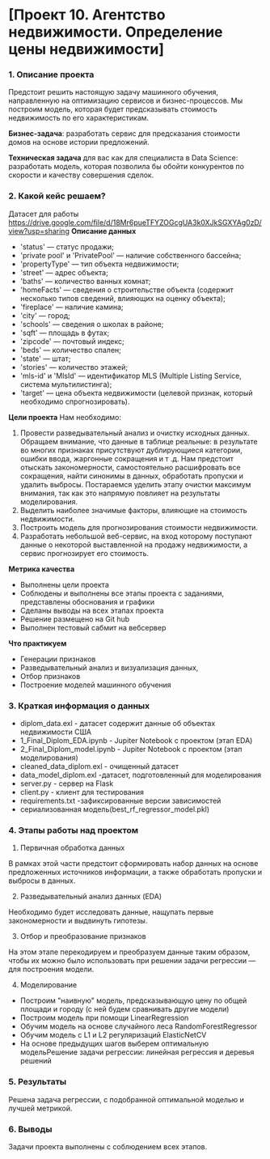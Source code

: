 # [Проект 10. Агентство недвижимости. Определение цены недвижимости]
### 1. Описание проекта
Предстоит решить настоящую задачу машинного обучения, направленную на оптимизацию сервисов и бизнес-процессов. Мы построим модель, которая будет предсказывать стоимость недвижимость по его характеристикам.

**Бизнес-задача**: разработать сервис для предсказания стоимости домов на основе истории предложений.

**Техническая задача** для вас как для специалиста в Data Science: разработать модель, которая позволила бы обойти конкурентов по скорости и качеству совершения сделок.

### 2. Какой кейс решаем?
Датасет для работы https://drive.google.com/file/d/18Mr6pueTFYZOGcgUA3k0XJkSGXYAg0zD/view?usp=sharing
**Описание данных**
- 'status' — статус продажи;
- 'private pool' и 'PrivatePool' — наличие собственного бассейна;
- 'propertyType' — тип объекта недвижимости;
- 'street' — адрес объекта;
- 'baths' — количество ванных комнат;
- 'homeFacts' — сведения о строительстве объекта (содержит несколько
типов сведений, влияющих на оценку объекта);
- 'fireplace' — наличие камина;
- 'city' — город;
- 'schools' — сведения о школах в районе;
- 'sqft' — площадь в футах;
- 'zipcode' — почтовый индекс;
- 'beds' — количество спален;
- 'state' — штат;
- 'stories' — количество этажей;
- 'mls-id' и 'MlsId' — идентификатор MLS (Multiple Listing Service, система
мультилистинга);
- 'target' — цена объекта недвижимости (целевой признак, который
необходимо спрогнозировать).

**Цели проекта**
Нам необходимо:
1. Провести разведывательный анализ и очистку исходных данных. Обращаем внимание, что данные в таблице реальные: в результате во многих признаках присутствуют дублирующиеся категории, ошибки ввода,
жаргонные сокращения и т .д. Нам предстоит отыскать закономерности, самостоятельно расшифровать все сокращения, найти синонимы в данных, обработать пропуски и удалить выбросы. Постараемся уделить этапу 
очистки максимум внимания, так как это напрямую повлияет на результаты моделирования.
2. Выделить наиболее значимые факторы, влияющие на стоимость недвижимости.
3. Построить модель для прогнозирования стоимости недвижимости.
4. Разработать небольшой веб-сервис, на вход которому поступают данные о некоторой выставленной на продажу недвижимости, а сервис прогнозирует его стоимость.

**Метрика качества**
- Выполнены цели проекта
- Соблюдены и выполнены все этапы проекта с заданиями, представлены обоснования и графики
- Сделаны выводы на всех этапах проекта
- Решение размещено на Git hub
- Выполнен тестовый сабмит на вебсервер

**Что практикуем**

- Генерации признаков
- Разведывательный анализ и визуализация данных, 
- Отбор признаков 
- Построение моделей машинного обучения

### 3. Краткая информация о данных
- diplom_data.exl - датасет содержит данные об объектах недвижимости США 
- 1_Final_Diplom_EDA.ipynb - Jupiter Notebook с проектом (этап EDA)
- 2_Final_Diplom_model.ipynb - Jupiter Notebook с проектом (этап моделирования)
- cleaned_data_diplom.exl - очищенный датасет
- data_model_diplom.exl -датасет, подготовленный для моделирования
- server.py - сервер на Flask
- client.py - клиент для тестирования
- requirements.txt -зафиксированные версии зависимостей 
- сериализованная модель(best_rf_regressor_model.pkl)  

### 4. Этапы работы над проектом
1. Первичная обработка данных

В рамках этой части  предстоит сформировать набор данных на основе предложенных источников информации, а также обработать пропуски и выбросы в данных.

2. Разведывательный анализ данных (EDA)

Необходимо будет исследовать данные, нащупать первые закономерности и выдвинуть гипотезы.

3. Отбор и преобразование признаков

На этом этапе перекодируем и преобразуем данные таким образом, чтобы их можно было использовать при решении задачи регрессии — для построения модели.

4. Моделирование
* Построим "наивную" модель, предсказывающую цену по общей площади и городу (с ней будем сравнивать другие модели)
* Построим модель при помощи LinearRegression
* Обучим модель на основе случайного леса RandomForestRegressor
* Обучим модель с L1 и L2 регуляризаций ElasticNetCV
* На основе предыдущих шагов выберем оптимальную модельРешение задачи регрессии: линейная регрессия и деревья решений

### 5. Результаты
Решена задача регрессии, с подобранной оптимальной моделью и лучшей метрикой. 

### 6. Выводы
Задачи проекта выполнены с соблюдением всех этапов.







